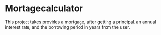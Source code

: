 # Mortagecalculator

This project takes provides a mortgage, after getting a principal, an annual interest rate, and the borrowing period in years from the user.
